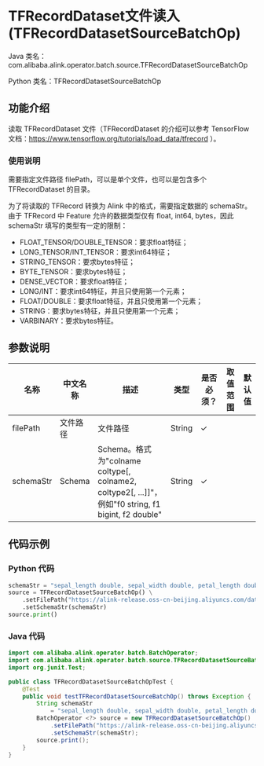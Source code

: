 # TFRecordDataset文件读入 (TFRecordDatasetSourceBatchOp)
Java 类名：com.alibaba.alink.operator.batch.source.TFRecordDatasetSourceBatchOp

Python 类名：TFRecordDatasetSourceBatchOp


## 功能介绍

读取 TFRecordDataset 文件（TFRecordDataset 的介绍可以参考 TensorFlow 文档：https://www.tensorflow.org/tutorials/load_data/tfrecord ）。

### 使用说明

需要指定文件路径 filePath，可以是单个文件，也可以是包含多个 TFRecordDataset 的目录。

为了将读取的 TFRecord 转换为 Alink 中的格式，需要指定数据的 schemaStr。
由于 TFRecord 中 Feature 允许的数据类型仅有 float, int64, bytes，因此 schemaStr 填写的类型有一定的限制：

- FLOAT_TENSOR/DOUBLE_TENSOR：要求float特征；
- LONG_TENSOR/INT_TENSOR：要求int64特征；
- STRING_TENSOR：要求bytes特征；
- BYTE_TENSOR：要求bytes特征；
- DENSE_VECTOR：要求float特征；
- LONG/INT：要求int64特征，并且只使用第一个元素；
- FLOAT/DOUBLE：要求float特征，并且只使用第一个元素；
- STRING：要求bytes特征，并且只使用第一个元素；
- VARBINARY：要求bytes特征。

## 参数说明

| 名称 | 中文名称 | 描述 | 类型 | 是否必须？ | 取值范围 | 默认值 |
| --- | --- | --- | --- | --- | --- | --- |
| filePath | 文件路径 | 文件路径 | String | ✓ |  |  |
| schemaStr | Schema | Schema。格式为"colname coltype[, colname2, coltype2[, ...]]"，例如"f0 string, f1 bigint, f2 double" | String | ✓ |  |  |


## 代码示例

### Python 代码
```python
schemaStr = "sepal_length double, sepal_width double, petal_length double, petal_width double, category string"
source = TFRecordDatasetSourceBatchOp() \
    .setFilePath("https://alink-release.oss-cn-beijing.aliyuncs.com/data-files/iris.tfrecord") \
    .setSchemaStr(schemaStr)
source.print()
```

### Java 代码
```java
import com.alibaba.alink.operator.batch.BatchOperator;
import com.alibaba.alink.operator.batch.source.TFRecordDatasetSourceBatchOp;
import org.junit.Test;

public class TFRecordDatasetSourceBatchOpTest {
	@Test
	public void testTFRecordDatasetSourceBatchOp() throws Exception {
		String schemaStr
			= "sepal_length double, sepal_width double, petal_length double, petal_width double, category string";
		BatchOperator <?> source = new TFRecordDatasetSourceBatchOp()
			.setFilePath("https://alink-release.oss-cn-beijing.aliyuncs.com/data-files/iris.tfrecord")
			.setSchemaStr(schemaStr);
		source.print();
	}
}
```
